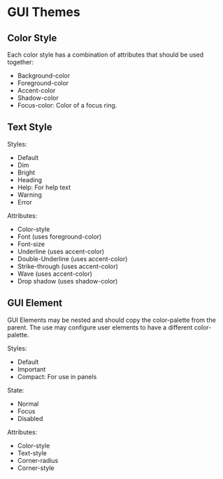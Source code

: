 # GUI Themes


## Color Style

Each color style has a combination of attributes that should be used together:
 * Background-color
 * Foreground-color
 * Accent-color
 * Shadow-color
 * Focus-color: Color of a focus ring.

## Text Style

Styles:
 * Default
 * Dim
 * Bright
 * Heading
 * Help: For help text
 * Warning
 * Error

Attributes:
 * Color-style
 * Font (uses foreground-color)
 * Font-size
 * Underline (uses accent-color)
 * Double-Underline (uses accent-color)
 * Strike-through (uses accent-color)
 * Wave (uses accent-color)
 * Drop shadow (uses shadow-color)

## GUI Element

GUI Elements may be nested and should copy the color-palette from the parent.
The use may configure user elements to have a different color-palette. 


Styles:
 * Default
 * Important
 * Compact: For use in panels

State:
 * Normal
 * Focus
 * Disabled

Attributes:
 * Color-style
 * Text-style
 * Corner-radius
 * Corner-style

